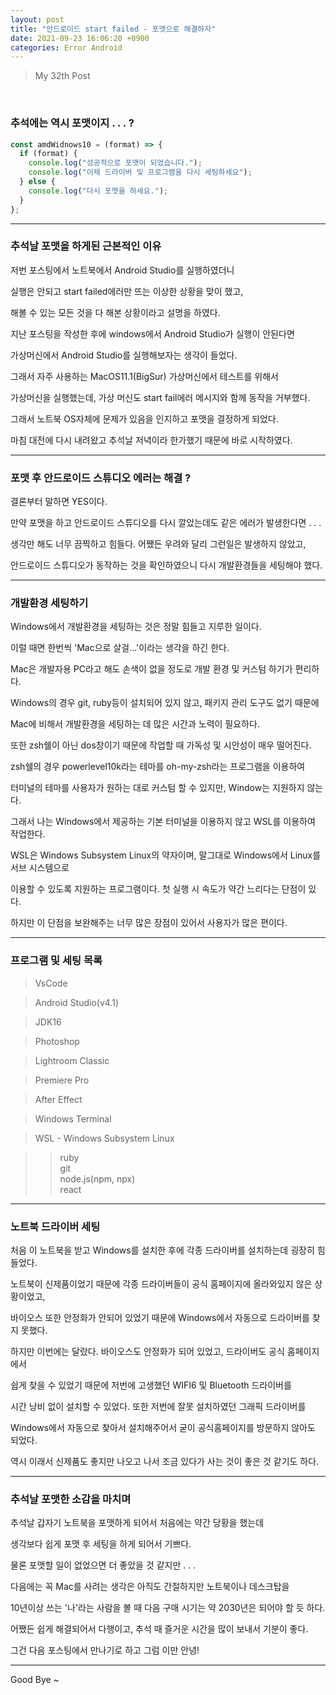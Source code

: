```yaml
---
layout: post
title: "안드로이드 start failed - 포맷으로 해결하자"
date: 2021-09-23 16:06:20 +0900
categories: Error Android
---
```


> My 32th Post

<br>

### 추석에는 역시 포맷이지 . . . ?

```javascript
const amdWidnows10 = (format) => {
  if (format) {
    console.log("성공적으로 포맷이 되었습니다.");
    console.log("이제 드라이버 및 프로그램을 다시 세팅하세요");
  } else {
    console.log("다시 포맷을 하세요.");
  }
};
```

---

### 추석날 포맷을 하게된 근본적인 이유

저번 포스팅에서 노트북에서 Android Studio를 실행하였더니

실행은 안되고 start failed에러만 뜨는 이상한 상황을 맞이 했고,

해볼 수 있는 모든 것을 다 해본 상황이라고 설명을 하였다.

지난 포스팅을 작성한 후에 windows에서 Android Studio가 실행이 안된다면

가상머신에서 Android Studio를 실행해보자는 생각이 들었다.

그래서 자주 사용하는 MacOS11.1(BigSur) 가상머신에서 테스트를 위해서

가상머신을 실행했는데, 가상 머신도 start fail에러 메시지와 함께 동작을 거부했다.

그래서 노트북 OS자체에 문제가 있음을 인지하고 포맷을 결정하게 되었다.

마침 대전에 다시 내려왔고 추석날 저녁이라 한가했기 때문에 바로 시작하였다.

---

### 포맷 후 안드로이드 스튜디오 에러는 해결 ?

결론부터 말하면 YES이다.

만약 포맷을 하고 안드로이드 스튜디오를 다시 깔았는데도 같은 에러가 발생한다면 . . .

생각만 해도 너무 끔찍하고 힘들다. 어쨌든 우려와 달리 그런일은 발생하지 않았고,

안드로이드 스튜디오가 동작하는 것을 확인하였으니 다시 개발환경들을 세팅해야 했다.

---

### 개발환경 세팅하기

Windows에서 개발환경을 세팅하는 것은 정말 힘들고 지루한 일이다.

이럴 때면 한번씩 'Mac으로 살걸...'이라는 생각을 하긴 한다.

Mac은 개발자용 PC라고 해도 손색이 없을 정도로 개발 환경 및 커스텀 하기가 편리하다.

Windows의 경우 git, ruby등이 설치되어 있지 않고, 패키지 관리 도구도 없기 때문에

Mac에 비해서 개발환경을 세팅하는 데 많은 시간과 노력이 필요하다.

또한 zsh쉘이 아닌 dos창이기 때문에 작업할 때 가독성 및 시안성이 매우 떨어진다.

zsh쉘의 경우 powerlevel10k라는 테마를 oh-my-zsh라는 프로그램을 이용하여

터미널의 테마를 사용자가 원하는 대로 커스텀 할 수 있지만, Window는 지원하지 않는다.

그래서 나는 Windows에서 제공하는 기본 터미널을 이용하지 않고 WSL를 이용하여 작업한다.

WSL은 Windows Subsystem Linux의 약자이며, 말그대로 Windows에서 Linux를 서브 시스템으로

이용할 수 있도록 지원하는 프로그램이다. 첫 실행 시 속도가 약간 느리다는 단점이 있다.

하지만 이 단점을 보완해주는 너무 많은 장점이 있어서 사용자가 많은 편이다.

---

### 프로그램 및 세팅 목록

> VsCode

> Android Studio(v4.1)

> JDK16

> Photoshop

> Lightroom Classic

> Premiere Pro

> After Effect

> Windows Terminal

> WSL - Windows Subsystem Linux

> > ruby<br>
> > git<br>
> > node.js(npm, npx)<br>
> > react

---

### 노트북 드라이버 세팅

처음 이 노트북을 받고 Windows를 설치한 후에 각종 드라이버를 설치하는데 굉장히 힘들었다.

노트북이 신제품이었기 때문에 각종 드라이버들이 공식 홈페이지에 올라와있지 않은 상황이었고,

바이오스 또한 안정화가 안되어 있었기 때문에 Windows에서 자동으로 드라이버를 찾지 못했다.

하지만 이번에는 달랐다. 바이오스도 안정화가 되어 있었고, 드라이버도 공식 홈페이지에서

쉽게 찾을 수 있었기 때문에 저번에 고생했던 WIFI6 및 Bluetooth 드라이버를

시간 낭비 없이 설치할 수 있었다. 또한 저번에 잘못 설치하였던 그래픽 드라이버를

Windows에서 자동으로 찾아서 설치해주어서 굳이 공식홈페이지를 방문하지 않아도 되었다.

역시 이래서 신제품도 좋지만 나오고 나서 조금 있다가 사는 것이 좋은 것 같기도 하다.

---

### 추석날 포맷한 소감을 마치며

추석날 갑자기 노트북을 포맷하게 되어서 처음에는 약간 당황을 했는데

생각보다 쉽게 포맷 후 세팅을 하게 되어서 기쁘다.

물론 포맷할 일이 없었으면 더 좋았을 것 같지만 . . .

다음에는 꼭 Mac를 사려는 생각은 아직도 간절하지만 노트북이나 데스크탑을

10년이상 쓰는 '나'라는 사람을 볼 때 다음 구매 시기는 약 2030년은 되어야 할 듯 하다.

어쨌든 쉽게 해결되어서 다행이고, 추석 때 즐거운 시간을 많이 보내서 기분이 좋다.

그건 다음 포스팅에서 만나기로 하고 그럼 이만 안녕!

---

Good Bye ~
